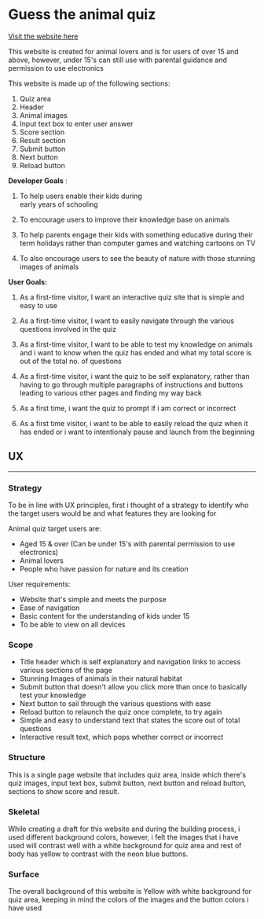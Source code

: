 # **Guess the animal quiz**

[Visit the website here](https://msnirmal.github.io/Project2/) 

This website is created for animal lovers and is for users of over 15 and above, however, under 15's can still use with parental guidance and permission to use electronics 

This website is made up of the following sections:

1. Quiz area 
2. Header
3. Animal images 
4. Input text box to enter user answer 
5. Score section 
6. Result section 
7. Submit button 
8. Next button 
9. Reload button 

**Developer Goals** :

1. To help users enable their kids during   
   early years of schooling

2. To encourage users to improve their 
   knowledge base on animals 

3. To help parents engage their kids with      something educative during their term holidays rather than computer games and watching cartoons on TV  

4. To also encourage users to see the beauty of nature with those stunning images of animals 

**User Goals:**

1.	As a first-time visitor, I want an interactive quiz site that is simple and easy to use 

2.	As a first-time visitor, I want to easily navigate through the various questions involved in the quiz

3.	As a first-time visitor, I want to be able to test my knowledge on animals and i want to know when the quiz has ended and what my total score is out of the total no. of questions 

4.	As a first-time visitor, i want the quiz to be self explanatory, rather than having to go through multiple paragraphs of instructions and buttons leading to various other pages and finding my way back

5.	As a first time, i want the quiz to prompt if i am correct or incorrect 

6. As a first time visitor, i want to be able to easily reload the quiz when it has ended or i want to intentionaly pause and launch from the beginning 

## **UX**
---
### **Strategy**

To be in line with UX principles, first i thought  of a strategy to identify who the target users would be and what features they are looking for 

Animal quiz target users are:
* Aged 15 & over (Can be under 15's with parental permission to use electronics)
* Animal lovers 
* People who have passion for nature and its creation  

User requirements:
* Website that's simple and meets the purpose
* Ease of navigation  
* Basic content for the understanding of kids under 15
* To be able to view on all devices 

### **Scope**

* Title header which is self explanatory and navigation links to access various sections of the page 
* Stunning Images of animals in their natural habitat
* Submit button that doesn't allow you click more than once to basically test your knowledge
* Next button to sail through the various questions with ease 
* Reload button to relaunch the quiz once complete, to try again 
* Simple and easy to understand text that states the score out of total questions 
* Interactive result text, which pops whether correct or incorrect  

### **Structure**

This is a single page website that includes quiz area, inside which there's quiz images, input text box, submit button, next button and reload button, sections to show score and result. 

### **Skeletal**

While creating a draft for this website and during the building process, i used different background colors, however, i felt the images that i have used will contrast well with a white background for quiz area and rest of body has yellow to contrast with the neon blue buttons. 

### **Surface**

The overall background of this website is Yellow with white background for quiz area, keeping in mind the colors of the images and the button colors i have used 


